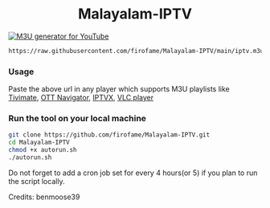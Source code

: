 <h1 align="center"> Malayalam-IPTV </h1>

[![M3U generator for YouTube](https://github.com/firofame/Malayalam-IPTV/actions/workflows/m3u_Generator.yml/badge.svg)](https://github.com/firofame/Malayalam-IPTV/actions/workflows/m3u_Generator.yml)

```bash
https://raw.githubusercontent.com/firofame/Malayalam-IPTV/main/iptv.m3u
```

### Usage

Paste the above url in any player which supports M3U playlists like [Tivimate](https://play.google.com/store/apps/details?id=ar.tvplayer.tv), [OTT Navigator](https://play.google.com/store/apps/details?id=studio.scillarium.ottnavigator), [IPTVX](https://apps.apple.com/us/app/iptvx/id1451470024), [VLC player](https://www.videolan.org)

### Run the tool on your local machine

```bash
git clone https://github.com/firofame/Malayalam-IPTV.git
cd Malayalam-IPTV
chmod +x autorun.sh
./autorun.sh
```

Do not forget to add a cron job set for every 4 hours(or 5) if you plan to run the script locally.

Credits: benmoose39
